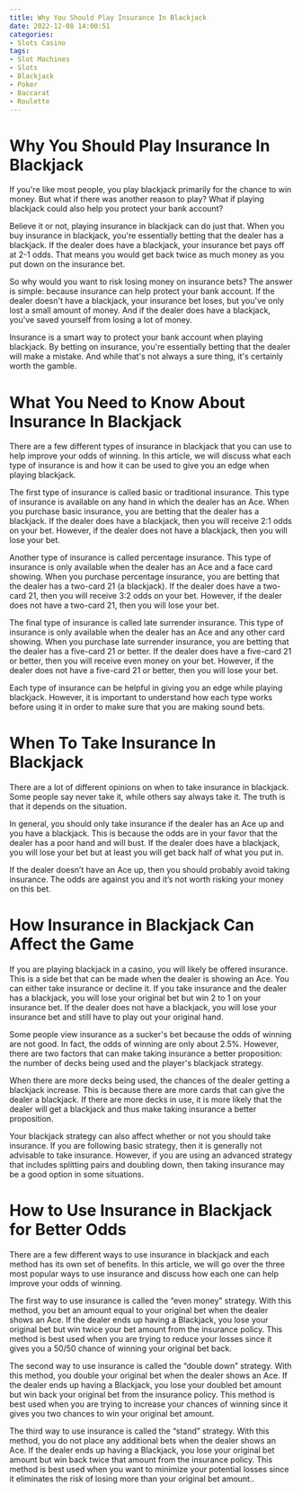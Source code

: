 ```yaml
---
title: Why You Should Play Insurance In Blackjack 
date: 2022-12-08 14:00:51
categories:
- Slots Casino
tags:
- Slot Machines
- Slots
- Blackjack
- Poker
- Baccarat
- Roulette
---
```



#  Why You Should Play Insurance In Blackjack 

If you're like most people, you play blackjack primarily for the chance to win money. But what if there was another reason to play? What if playing blackjack could also help you protect your bank account?

Believe it or not, playing insurance in blackjack can do just that. When you buy insurance in blackjack, you're essentially betting that the dealer has a blackjack. If the dealer does have a blackjack, your insurance bet pays off at 2-1 odds. That means you would get back twice as much money as you put down on the insurance bet.

So why would you want to risk losing money on insurance bets? The answer is simple: because insurance can help protect your bank account. If the dealer doesn't have a blackjack, your insurance bet loses, but you've only lost a small amount of money. And if the dealer does have a blackjack, you've saved yourself from losing a lot of money.

Insurance is a smart way to protect your bank account when playing blackjack. By betting on insurance, you're essentially betting that the dealer will make a mistake. And while that's not always a sure thing, it's certainly worth the gamble.

#  What You Need to Know About Insurance In Blackjack 

There are a few different types of insurance in blackjack that you can use to help improve your odds of winning. In this article, we will discuss what each type of insurance is and how it can be used to give you an edge when playing blackjack.

The first type of insurance is called basic or traditional insurance. This type of insurance is available on any hand in which the dealer has an Ace. When you purchase basic insurance, you are betting that the dealer has a blackjack. If the dealer does have a blackjack, then you will receive 2:1 odds on your bet. However, if the dealer does not have a blackjack, then you will lose your bet.

Another type of insurance is called percentage insurance. This type of insurance is only available when the dealer has an Ace and a face card showing. When you purchase percentage insurance, you are betting that the dealer has a two-card 21 (a blackjack). If the dealer does have a two-card 21, then you will receive 3:2 odds on your bet. However, if the dealer does not have a two-card 21, then you will lose your bet.

The final type of insurance is called late surrender insurance. This type of insurance is only available when the dealer has an Ace and any other card showing. When you purchase late surrender insurance, you are betting that the dealer has a five-card 21 or better. If the dealer does have a five-card 21 or better, then you will receive even money on your bet. However, if the dealer does not have a five-card 21 or better, then you will lose your bet.

Each type of insurance can be helpful in giving you an edge while playing blackjack. However, it is important to understand how each type works before using it in order to make sure that you are making sound bets.

#  When To Take Insurance In Blackjack 

There are a lot of different opinions on when to take insurance in blackjack. Some people say never take it, while others say always take it. The truth is that it depends on the situation.

In general, you should only take insurance if the dealer has an Ace up and you have a blackjack. This is because the odds are in your favor that the dealer has a poor hand and will bust. If the dealer does have a blackjack, you will lose your bet but at least you will get back half of what you put in.

If the dealer doesn’t have an Ace up, then you should probably avoid taking insurance. The odds are against you and it’s not worth risking your money on this bet.

#  How Insurance in Blackjack Can Affect the Game 

If you are playing blackjack in a casino, you will likely be offered insurance. This is a side bet that can be made when the dealer is showing an Ace. You can either take insurance or decline it. If you take insurance and the dealer has a blackjack, you will lose your original bet but win 2 to 1 on your insurance bet. If the dealer does not have a blackjack, you will lose your insurance bet and still have to play out your original hand.

Some people view insurance as a sucker's bet because the odds of winning are not good. In fact, the odds of winning are only about 2.5%. However, there are two factors that can make taking insurance a better proposition: the number of decks being used and the player's blackjack strategy.

When there are more decks being used, the chances of the dealer getting a blackjack increase. This is because there are more cards that can give the dealer a blackjack. If there are more decks in use, it is more likely that the dealer will get a blackjack and thus make taking insurance a better proposition.

Your blackjack strategy can also affect whether or not you should take insurance. If you are following basic strategy, then it is generally not advisable to take insurance. However, if you are using an advanced strategy that includes splitting pairs and doubling down, then taking insurance may be a good option in some situations.

#  How to Use Insurance in Blackjack for Better Odds

There are a few different ways to use insurance in blackjack and each method has its own set of benefits. In this article, we will go over the three most popular ways to use insurance and discuss how each one can help improve your odds of winning.

The first way to use insurance is called the “even money” strategy. With this method, you bet an amount equal to your original bet when the dealer shows an Ace. If the dealer ends up having a Blackjack, you lose your original bet but win twice your bet amount from the insurance policy. This method is best used when you are trying to reduce your losses since it gives you a 50/50 chance of winning your original bet back.

The second way to use insurance is called the “double down” strategy. With this method, you double your original bet when the dealer shows an Ace. If the dealer ends up having a Blackjack, you lose your doubled bet amount but win back your original bet from the insurance policy. This method is best used when you are trying to increase your chances of winning since it gives you two chances to win your original bet amount.

The third way to use insurance is called the “stand” strategy. With this method, you do not place any additional bets when the dealer shows an Ace. If the dealer ends up having a Blackjack, you lose your original bet amount but win back twice that amount from the insurance policy. This method is best used when you want to minimize your potential losses since it eliminates the risk of losing more than your original bet amount..